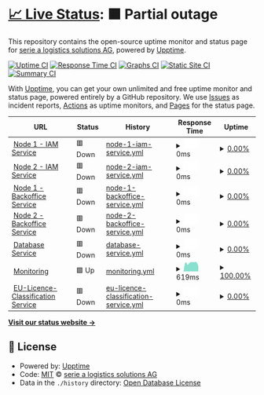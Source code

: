 # [📈 Live Status](https://serie-a-logistics-solutions.github.io/upptime_test): <!--live status--> **🟧 Partial outage**

This repository contains the open-source uptime monitor and status page for [serie a logistics solutions AG](https://www.nx3.io/), powered by [Upptime](https://github.com/upptime/upptime).

[![Uptime CI](https://github.com/serie-a-logistics-solutions/upptime_test/workflows/Uptime%20CI/badge.svg)](https://github.com/serie-a-logistics-solutions/upptime_test/actions?query=workflow%3A%22Uptime+CI%22)
[![Response Time CI](https://github.com/serie-a-logistics-solutions/upptime_test/workflows/Response%20Time%20CI/badge.svg)](https://github.com/serie-a-logistics-solutions/upptime_test/actions?query=workflow%3A%22Response+Time+CI%22)
[![Graphs CI](https://github.com/serie-a-logistics-solutions/upptime_test/workflows/Graphs%20CI/badge.svg)](https://github.com/serie-a-logistics-solutions/upptime_test/actions?query=workflow%3A%22Graphs+CI%22)
[![Static Site CI](https://github.com/serie-a-logistics-solutions/upptime_test/workflows/Static%20Site%20CI/badge.svg)](https://github.com/serie-a-logistics-solutions/upptime_test/actions?query=workflow%3A%22Static+Site+CI%22)
[![Summary CI](https://github.com/serie-a-logistics-solutions/upptime_test/workflows/Summary%20CI/badge.svg)](https://github.com/serie-a-logistics-solutions/upptime_test/actions?query=workflow%3A%22Summary+CI%22)

With [Upptime](https://upptime.js.org), you can get your own unlimited and free uptime monitor and status page, powered entirely by a GitHub repository. We use [Issues](https://github.com/serie-a-logistics-solutions/upptime_test/issues) as incident reports, [Actions](https://github.com/serie-a-logistics-solutions/upptime_test/actions) as uptime monitors, and [Pages](https://serie-a-logistics-solutions.github.io/upptime_test) for the status page.

<!--start: status pages-->
<!-- This summary is generated by Upptime (https://github.com/upptime/upptime) -->
<!-- Do not edit this manually, your changes will be overwritten -->
<!-- prettier-ignore -->
| URL | Status | History | Response Time | Uptime |
| --- | ------ | ------- | ------------- | ------ |
| <img alt="" src="https://icons.duckduckgo.com/ip3/transport-demo.on.nx3.cloud.ico" height="13"> [Node 1 - IAM Service](https://transport-demo.on.nx3.cloud/monitoring/node1/auth/auth/health/live) | 🟥 Down | [node-1-iam-service.yml](https://github.com/serie-a-logistics-solutions/nx3_demo_status/commits/HEAD/history/node-1-iam-service.yml) | <details><summary><img alt="Response time graph" src="./graphs/node-1-iam-service/response-time-week.png" height="20"> 0ms</summary><br><a href="https://serie-a-logistics-solutions.github.io/nx3_demo_status/history/node-1-iam-service"><img alt="Response time 420" src="https://img.shields.io/endpoint?url=https%3A%2F%2Fraw.githubusercontent.com%2Fserie-a-logistics-solutions%2Fnx3_demo_status%2FHEAD%2Fapi%2Fnode-1-iam-service%2Fresponse-time.json"></a><br><a href="https://serie-a-logistics-solutions.github.io/nx3_demo_status/history/node-1-iam-service"><img alt="24-hour response time 0" src="https://img.shields.io/endpoint?url=https%3A%2F%2Fraw.githubusercontent.com%2Fserie-a-logistics-solutions%2Fnx3_demo_status%2FHEAD%2Fapi%2Fnode-1-iam-service%2Fresponse-time-day.json"></a><br><a href="https://serie-a-logistics-solutions.github.io/nx3_demo_status/history/node-1-iam-service"><img alt="7-day response time 0" src="https://img.shields.io/endpoint?url=https%3A%2F%2Fraw.githubusercontent.com%2Fserie-a-logistics-solutions%2Fnx3_demo_status%2FHEAD%2Fapi%2Fnode-1-iam-service%2Fresponse-time-week.json"></a><br><a href="https://serie-a-logistics-solutions.github.io/nx3_demo_status/history/node-1-iam-service"><img alt="30-day response time 0" src="https://img.shields.io/endpoint?url=https%3A%2F%2Fraw.githubusercontent.com%2Fserie-a-logistics-solutions%2Fnx3_demo_status%2FHEAD%2Fapi%2Fnode-1-iam-service%2Fresponse-time-month.json"></a><br><a href="https://serie-a-logistics-solutions.github.io/nx3_demo_status/history/node-1-iam-service"><img alt="1-year response time 420" src="https://img.shields.io/endpoint?url=https%3A%2F%2Fraw.githubusercontent.com%2Fserie-a-logistics-solutions%2Fnx3_demo_status%2FHEAD%2Fapi%2Fnode-1-iam-service%2Fresponse-time-year.json"></a></details> | <details><summary><a href="https://serie-a-logistics-solutions.github.io/nx3_demo_status/history/node-1-iam-service">0.00%</a></summary><a href="https://serie-a-logistics-solutions.github.io/nx3_demo_status/history/node-1-iam-service"><img alt="All-time uptime 49.56%" src="https://img.shields.io/endpoint?url=https%3A%2F%2Fraw.githubusercontent.com%2Fserie-a-logistics-solutions%2Fnx3_demo_status%2FHEAD%2Fapi%2Fnode-1-iam-service%2Fuptime.json"></a><br><a href="https://serie-a-logistics-solutions.github.io/nx3_demo_status/history/node-1-iam-service"><img alt="24-hour uptime 0.00%" src="https://img.shields.io/endpoint?url=https%3A%2F%2Fraw.githubusercontent.com%2Fserie-a-logistics-solutions%2Fnx3_demo_status%2FHEAD%2Fapi%2Fnode-1-iam-service%2Fuptime-day.json"></a><br><a href="https://serie-a-logistics-solutions.github.io/nx3_demo_status/history/node-1-iam-service"><img alt="7-day uptime 0.00%" src="https://img.shields.io/endpoint?url=https%3A%2F%2Fraw.githubusercontent.com%2Fserie-a-logistics-solutions%2Fnx3_demo_status%2FHEAD%2Fapi%2Fnode-1-iam-service%2Fuptime-week.json"></a><br><a href="https://serie-a-logistics-solutions.github.io/nx3_demo_status/history/node-1-iam-service"><img alt="30-day uptime 1.38%" src="https://img.shields.io/endpoint?url=https%3A%2F%2Fraw.githubusercontent.com%2Fserie-a-logistics-solutions%2Fnx3_demo_status%2FHEAD%2Fapi%2Fnode-1-iam-service%2Fuptime-month.json"></a><br><a href="https://serie-a-logistics-solutions.github.io/nx3_demo_status/history/node-1-iam-service"><img alt="1-year uptime 49.56%" src="https://img.shields.io/endpoint?url=https%3A%2F%2Fraw.githubusercontent.com%2Fserie-a-logistics-solutions%2Fnx3_demo_status%2FHEAD%2Fapi%2Fnode-1-iam-service%2Fuptime-year.json"></a></details>
| <img alt="" src="https://icons.duckduckgo.com/ip3/transport-demo.on.nx3.cloud.ico" height="13"> [Node 2 - IAM Service](https://transport-demo.on.nx3.cloud/monitoring/node2/auth/auth/health/live) | 🟥 Down | [node-2-iam-service.yml](https://github.com/serie-a-logistics-solutions/nx3_demo_status/commits/HEAD/history/node-2-iam-service.yml) | <details><summary><img alt="Response time graph" src="./graphs/node-2-iam-service/response-time-week.png" height="20"> 0ms</summary><br><a href="https://serie-a-logistics-solutions.github.io/nx3_demo_status/history/node-2-iam-service"><img alt="Response time 107" src="https://img.shields.io/endpoint?url=https%3A%2F%2Fraw.githubusercontent.com%2Fserie-a-logistics-solutions%2Fnx3_demo_status%2FHEAD%2Fapi%2Fnode-2-iam-service%2Fresponse-time.json"></a><br><a href="https://serie-a-logistics-solutions.github.io/nx3_demo_status/history/node-2-iam-service"><img alt="24-hour response time 0" src="https://img.shields.io/endpoint?url=https%3A%2F%2Fraw.githubusercontent.com%2Fserie-a-logistics-solutions%2Fnx3_demo_status%2FHEAD%2Fapi%2Fnode-2-iam-service%2Fresponse-time-day.json"></a><br><a href="https://serie-a-logistics-solutions.github.io/nx3_demo_status/history/node-2-iam-service"><img alt="7-day response time 0" src="https://img.shields.io/endpoint?url=https%3A%2F%2Fraw.githubusercontent.com%2Fserie-a-logistics-solutions%2Fnx3_demo_status%2FHEAD%2Fapi%2Fnode-2-iam-service%2Fresponse-time-week.json"></a><br><a href="https://serie-a-logistics-solutions.github.io/nx3_demo_status/history/node-2-iam-service"><img alt="30-day response time 0" src="https://img.shields.io/endpoint?url=https%3A%2F%2Fraw.githubusercontent.com%2Fserie-a-logistics-solutions%2Fnx3_demo_status%2FHEAD%2Fapi%2Fnode-2-iam-service%2Fresponse-time-month.json"></a><br><a href="https://serie-a-logistics-solutions.github.io/nx3_demo_status/history/node-2-iam-service"><img alt="1-year response time 107" src="https://img.shields.io/endpoint?url=https%3A%2F%2Fraw.githubusercontent.com%2Fserie-a-logistics-solutions%2Fnx3_demo_status%2FHEAD%2Fapi%2Fnode-2-iam-service%2Fresponse-time-year.json"></a></details> | <details><summary><a href="https://serie-a-logistics-solutions.github.io/nx3_demo_status/history/node-2-iam-service">0.00%</a></summary><a href="https://serie-a-logistics-solutions.github.io/nx3_demo_status/history/node-2-iam-service"><img alt="All-time uptime 0.22%" src="https://img.shields.io/endpoint?url=https%3A%2F%2Fraw.githubusercontent.com%2Fserie-a-logistics-solutions%2Fnx3_demo_status%2FHEAD%2Fapi%2Fnode-2-iam-service%2Fuptime.json"></a><br><a href="https://serie-a-logistics-solutions.github.io/nx3_demo_status/history/node-2-iam-service"><img alt="24-hour uptime 0.00%" src="https://img.shields.io/endpoint?url=https%3A%2F%2Fraw.githubusercontent.com%2Fserie-a-logistics-solutions%2Fnx3_demo_status%2FHEAD%2Fapi%2Fnode-2-iam-service%2Fuptime-day.json"></a><br><a href="https://serie-a-logistics-solutions.github.io/nx3_demo_status/history/node-2-iam-service"><img alt="7-day uptime 0.00%" src="https://img.shields.io/endpoint?url=https%3A%2F%2Fraw.githubusercontent.com%2Fserie-a-logistics-solutions%2Fnx3_demo_status%2FHEAD%2Fapi%2Fnode-2-iam-service%2Fuptime-week.json"></a><br><a href="https://serie-a-logistics-solutions.github.io/nx3_demo_status/history/node-2-iam-service"><img alt="30-day uptime 1.38%" src="https://img.shields.io/endpoint?url=https%3A%2F%2Fraw.githubusercontent.com%2Fserie-a-logistics-solutions%2Fnx3_demo_status%2FHEAD%2Fapi%2Fnode-2-iam-service%2Fuptime-month.json"></a><br><a href="https://serie-a-logistics-solutions.github.io/nx3_demo_status/history/node-2-iam-service"><img alt="1-year uptime 0.22%" src="https://img.shields.io/endpoint?url=https%3A%2F%2Fraw.githubusercontent.com%2Fserie-a-logistics-solutions%2Fnx3_demo_status%2FHEAD%2Fapi%2Fnode-2-iam-service%2Fuptime-year.json"></a></details>
| <img alt="" src="https://icons.duckduckgo.com/ip3/transport-demo.on.nx3.cloud.ico" height="13"> [Node 1 - Backoffice Service](https://transport-demo.on.nx3.cloud/monitoring/node1/rs/actuator/health) | 🟥 Down | [node-1-backoffice-service.yml](https://github.com/serie-a-logistics-solutions/nx3_demo_status/commits/HEAD/history/node-1-backoffice-service.yml) | <details><summary><img alt="Response time graph" src="./graphs/node-1-backoffice-service/response-time-week.png" height="20"> 0ms</summary><br><a href="https://serie-a-logistics-solutions.github.io/nx3_demo_status/history/node-1-backoffice-service"><img alt="Response time 118" src="https://img.shields.io/endpoint?url=https%3A%2F%2Fraw.githubusercontent.com%2Fserie-a-logistics-solutions%2Fnx3_demo_status%2FHEAD%2Fapi%2Fnode-1-backoffice-service%2Fresponse-time.json"></a><br><a href="https://serie-a-logistics-solutions.github.io/nx3_demo_status/history/node-1-backoffice-service"><img alt="24-hour response time 0" src="https://img.shields.io/endpoint?url=https%3A%2F%2Fraw.githubusercontent.com%2Fserie-a-logistics-solutions%2Fnx3_demo_status%2FHEAD%2Fapi%2Fnode-1-backoffice-service%2Fresponse-time-day.json"></a><br><a href="https://serie-a-logistics-solutions.github.io/nx3_demo_status/history/node-1-backoffice-service"><img alt="7-day response time 0" src="https://img.shields.io/endpoint?url=https%3A%2F%2Fraw.githubusercontent.com%2Fserie-a-logistics-solutions%2Fnx3_demo_status%2FHEAD%2Fapi%2Fnode-1-backoffice-service%2Fresponse-time-week.json"></a><br><a href="https://serie-a-logistics-solutions.github.io/nx3_demo_status/history/node-1-backoffice-service"><img alt="30-day response time 0" src="https://img.shields.io/endpoint?url=https%3A%2F%2Fraw.githubusercontent.com%2Fserie-a-logistics-solutions%2Fnx3_demo_status%2FHEAD%2Fapi%2Fnode-1-backoffice-service%2Fresponse-time-month.json"></a><br><a href="https://serie-a-logistics-solutions.github.io/nx3_demo_status/history/node-1-backoffice-service"><img alt="1-year response time 118" src="https://img.shields.io/endpoint?url=https%3A%2F%2Fraw.githubusercontent.com%2Fserie-a-logistics-solutions%2Fnx3_demo_status%2FHEAD%2Fapi%2Fnode-1-backoffice-service%2Fresponse-time-year.json"></a></details> | <details><summary><a href="https://serie-a-logistics-solutions.github.io/nx3_demo_status/history/node-1-backoffice-service">0.00%</a></summary><a href="https://serie-a-logistics-solutions.github.io/nx3_demo_status/history/node-1-backoffice-service"><img alt="All-time uptime 50.13%" src="https://img.shields.io/endpoint?url=https%3A%2F%2Fraw.githubusercontent.com%2Fserie-a-logistics-solutions%2Fnx3_demo_status%2FHEAD%2Fapi%2Fnode-1-backoffice-service%2Fuptime.json"></a><br><a href="https://serie-a-logistics-solutions.github.io/nx3_demo_status/history/node-1-backoffice-service"><img alt="24-hour uptime 0.00%" src="https://img.shields.io/endpoint?url=https%3A%2F%2Fraw.githubusercontent.com%2Fserie-a-logistics-solutions%2Fnx3_demo_status%2FHEAD%2Fapi%2Fnode-1-backoffice-service%2Fuptime-day.json"></a><br><a href="https://serie-a-logistics-solutions.github.io/nx3_demo_status/history/node-1-backoffice-service"><img alt="7-day uptime 0.00%" src="https://img.shields.io/endpoint?url=https%3A%2F%2Fraw.githubusercontent.com%2Fserie-a-logistics-solutions%2Fnx3_demo_status%2FHEAD%2Fapi%2Fnode-1-backoffice-service%2Fuptime-week.json"></a><br><a href="https://serie-a-logistics-solutions.github.io/nx3_demo_status/history/node-1-backoffice-service"><img alt="30-day uptime 1.38%" src="https://img.shields.io/endpoint?url=https%3A%2F%2Fraw.githubusercontent.com%2Fserie-a-logistics-solutions%2Fnx3_demo_status%2FHEAD%2Fapi%2Fnode-1-backoffice-service%2Fuptime-month.json"></a><br><a href="https://serie-a-logistics-solutions.github.io/nx3_demo_status/history/node-1-backoffice-service"><img alt="1-year uptime 50.13%" src="https://img.shields.io/endpoint?url=https%3A%2F%2Fraw.githubusercontent.com%2Fserie-a-logistics-solutions%2Fnx3_demo_status%2FHEAD%2Fapi%2Fnode-1-backoffice-service%2Fuptime-year.json"></a></details>
| <img alt="" src="https://icons.duckduckgo.com/ip3/transport-demo.on.nx3.cloud.ico" height="13"> [Node 2 - Backoffice Service](https://transport-demo.on.nx3.cloud/monitoring/node2/rs/actuator/health) | 🟥 Down | [node-2-backoffice-service.yml](https://github.com/serie-a-logistics-solutions/nx3_demo_status/commits/HEAD/history/node-2-backoffice-service.yml) | <details><summary><img alt="Response time graph" src="./graphs/node-2-backoffice-service/response-time-week.png" height="20"> 0ms</summary><br><a href="https://serie-a-logistics-solutions.github.io/nx3_demo_status/history/node-2-backoffice-service"><img alt="Response time 102" src="https://img.shields.io/endpoint?url=https%3A%2F%2Fraw.githubusercontent.com%2Fserie-a-logistics-solutions%2Fnx3_demo_status%2FHEAD%2Fapi%2Fnode-2-backoffice-service%2Fresponse-time.json"></a><br><a href="https://serie-a-logistics-solutions.github.io/nx3_demo_status/history/node-2-backoffice-service"><img alt="24-hour response time 0" src="https://img.shields.io/endpoint?url=https%3A%2F%2Fraw.githubusercontent.com%2Fserie-a-logistics-solutions%2Fnx3_demo_status%2FHEAD%2Fapi%2Fnode-2-backoffice-service%2Fresponse-time-day.json"></a><br><a href="https://serie-a-logistics-solutions.github.io/nx3_demo_status/history/node-2-backoffice-service"><img alt="7-day response time 0" src="https://img.shields.io/endpoint?url=https%3A%2F%2Fraw.githubusercontent.com%2Fserie-a-logistics-solutions%2Fnx3_demo_status%2FHEAD%2Fapi%2Fnode-2-backoffice-service%2Fresponse-time-week.json"></a><br><a href="https://serie-a-logistics-solutions.github.io/nx3_demo_status/history/node-2-backoffice-service"><img alt="30-day response time 0" src="https://img.shields.io/endpoint?url=https%3A%2F%2Fraw.githubusercontent.com%2Fserie-a-logistics-solutions%2Fnx3_demo_status%2FHEAD%2Fapi%2Fnode-2-backoffice-service%2Fresponse-time-month.json"></a><br><a href="https://serie-a-logistics-solutions.github.io/nx3_demo_status/history/node-2-backoffice-service"><img alt="1-year response time 102" src="https://img.shields.io/endpoint?url=https%3A%2F%2Fraw.githubusercontent.com%2Fserie-a-logistics-solutions%2Fnx3_demo_status%2FHEAD%2Fapi%2Fnode-2-backoffice-service%2Fresponse-time-year.json"></a></details> | <details><summary><a href="https://serie-a-logistics-solutions.github.io/nx3_demo_status/history/node-2-backoffice-service">0.00%</a></summary><a href="https://serie-a-logistics-solutions.github.io/nx3_demo_status/history/node-2-backoffice-service"><img alt="All-time uptime 50.15%" src="https://img.shields.io/endpoint?url=https%3A%2F%2Fraw.githubusercontent.com%2Fserie-a-logistics-solutions%2Fnx3_demo_status%2FHEAD%2Fapi%2Fnode-2-backoffice-service%2Fuptime.json"></a><br><a href="https://serie-a-logistics-solutions.github.io/nx3_demo_status/history/node-2-backoffice-service"><img alt="24-hour uptime 0.00%" src="https://img.shields.io/endpoint?url=https%3A%2F%2Fraw.githubusercontent.com%2Fserie-a-logistics-solutions%2Fnx3_demo_status%2FHEAD%2Fapi%2Fnode-2-backoffice-service%2Fuptime-day.json"></a><br><a href="https://serie-a-logistics-solutions.github.io/nx3_demo_status/history/node-2-backoffice-service"><img alt="7-day uptime 0.00%" src="https://img.shields.io/endpoint?url=https%3A%2F%2Fraw.githubusercontent.com%2Fserie-a-logistics-solutions%2Fnx3_demo_status%2FHEAD%2Fapi%2Fnode-2-backoffice-service%2Fuptime-week.json"></a><br><a href="https://serie-a-logistics-solutions.github.io/nx3_demo_status/history/node-2-backoffice-service"><img alt="30-day uptime 1.38%" src="https://img.shields.io/endpoint?url=https%3A%2F%2Fraw.githubusercontent.com%2Fserie-a-logistics-solutions%2Fnx3_demo_status%2FHEAD%2Fapi%2Fnode-2-backoffice-service%2Fuptime-month.json"></a><br><a href="https://serie-a-logistics-solutions.github.io/nx3_demo_status/history/node-2-backoffice-service"><img alt="1-year uptime 50.15%" src="https://img.shields.io/endpoint?url=https%3A%2F%2Fraw.githubusercontent.com%2Fserie-a-logistics-solutions%2Fnx3_demo_status%2FHEAD%2Fapi%2Fnode-2-backoffice-service%2Fuptime-year.json"></a></details>
| <img alt="" src="https://icons.duckduckgo.com/ip3/transport-demo.on.nx3.cloud.ico" height="13"> [Database Service](https://transport-demo.on.nx3.cloud/monitoring/node1/rs/actuator/health) | 🟥 Down | [database-service.yml](https://github.com/serie-a-logistics-solutions/nx3_demo_status/commits/HEAD/history/database-service.yml) | <details><summary><img alt="Response time graph" src="./graphs/database-service/response-time-week.png" height="20"> 0ms</summary><br><a href="https://serie-a-logistics-solutions.github.io/nx3_demo_status/history/database-service"><img alt="Response time 102" src="https://img.shields.io/endpoint?url=https%3A%2F%2Fraw.githubusercontent.com%2Fserie-a-logistics-solutions%2Fnx3_demo_status%2FHEAD%2Fapi%2Fdatabase-service%2Fresponse-time.json"></a><br><a href="https://serie-a-logistics-solutions.github.io/nx3_demo_status/history/database-service"><img alt="24-hour response time 0" src="https://img.shields.io/endpoint?url=https%3A%2F%2Fraw.githubusercontent.com%2Fserie-a-logistics-solutions%2Fnx3_demo_status%2FHEAD%2Fapi%2Fdatabase-service%2Fresponse-time-day.json"></a><br><a href="https://serie-a-logistics-solutions.github.io/nx3_demo_status/history/database-service"><img alt="7-day response time 0" src="https://img.shields.io/endpoint?url=https%3A%2F%2Fraw.githubusercontent.com%2Fserie-a-logistics-solutions%2Fnx3_demo_status%2FHEAD%2Fapi%2Fdatabase-service%2Fresponse-time-week.json"></a><br><a href="https://serie-a-logistics-solutions.github.io/nx3_demo_status/history/database-service"><img alt="30-day response time 0" src="https://img.shields.io/endpoint?url=https%3A%2F%2Fraw.githubusercontent.com%2Fserie-a-logistics-solutions%2Fnx3_demo_status%2FHEAD%2Fapi%2Fdatabase-service%2Fresponse-time-month.json"></a><br><a href="https://serie-a-logistics-solutions.github.io/nx3_demo_status/history/database-service"><img alt="1-year response time 102" src="https://img.shields.io/endpoint?url=https%3A%2F%2Fraw.githubusercontent.com%2Fserie-a-logistics-solutions%2Fnx3_demo_status%2FHEAD%2Fapi%2Fdatabase-service%2Fresponse-time-year.json"></a></details> | <details><summary><a href="https://serie-a-logistics-solutions.github.io/nx3_demo_status/history/database-service">0.00%</a></summary><a href="https://serie-a-logistics-solutions.github.io/nx3_demo_status/history/database-service"><img alt="All-time uptime 49.62%" src="https://img.shields.io/endpoint?url=https%3A%2F%2Fraw.githubusercontent.com%2Fserie-a-logistics-solutions%2Fnx3_demo_status%2FHEAD%2Fapi%2Fdatabase-service%2Fuptime.json"></a><br><a href="https://serie-a-logistics-solutions.github.io/nx3_demo_status/history/database-service"><img alt="24-hour uptime 0.00%" src="https://img.shields.io/endpoint?url=https%3A%2F%2Fraw.githubusercontent.com%2Fserie-a-logistics-solutions%2Fnx3_demo_status%2FHEAD%2Fapi%2Fdatabase-service%2Fuptime-day.json"></a><br><a href="https://serie-a-logistics-solutions.github.io/nx3_demo_status/history/database-service"><img alt="7-day uptime 0.00%" src="https://img.shields.io/endpoint?url=https%3A%2F%2Fraw.githubusercontent.com%2Fserie-a-logistics-solutions%2Fnx3_demo_status%2FHEAD%2Fapi%2Fdatabase-service%2Fuptime-week.json"></a><br><a href="https://serie-a-logistics-solutions.github.io/nx3_demo_status/history/database-service"><img alt="30-day uptime 1.38%" src="https://img.shields.io/endpoint?url=https%3A%2F%2Fraw.githubusercontent.com%2Fserie-a-logistics-solutions%2Fnx3_demo_status%2FHEAD%2Fapi%2Fdatabase-service%2Fuptime-month.json"></a><br><a href="https://serie-a-logistics-solutions.github.io/nx3_demo_status/history/database-service"><img alt="1-year uptime 49.62%" src="https://img.shields.io/endpoint?url=https%3A%2F%2Fraw.githubusercontent.com%2Fserie-a-logistics-solutions%2Fnx3_demo_status%2FHEAD%2Fapi%2Fdatabase-service%2Fuptime-year.json"></a></details>
| <img alt="" src="https://icons.duckduckgo.com/ip3/transport-demo.kb.eu-west-1.aws.found.io.ico" height="13"> [Monitoring](https://transport-demo.kb.eu-west-1.aws.found.io/login?next=%2Fapp%2Fhome#/) | 🟩 Up | [monitoring.yml](https://github.com/serie-a-logistics-solutions/nx3_demo_status/commits/HEAD/history/monitoring.yml) | <details><summary><img alt="Response time graph" src="./graphs/monitoring/response-time-week.png" height="20"> 619ms</summary><br><a href="https://serie-a-logistics-solutions.github.io/nx3_demo_status/history/monitoring"><img alt="Response time 585" src="https://img.shields.io/endpoint?url=https%3A%2F%2Fraw.githubusercontent.com%2Fserie-a-logistics-solutions%2Fnx3_demo_status%2FHEAD%2Fapi%2Fmonitoring%2Fresponse-time.json"></a><br><a href="https://serie-a-logistics-solutions.github.io/nx3_demo_status/history/monitoring"><img alt="24-hour response time 400" src="https://img.shields.io/endpoint?url=https%3A%2F%2Fraw.githubusercontent.com%2Fserie-a-logistics-solutions%2Fnx3_demo_status%2FHEAD%2Fapi%2Fmonitoring%2Fresponse-time-day.json"></a><br><a href="https://serie-a-logistics-solutions.github.io/nx3_demo_status/history/monitoring"><img alt="7-day response time 619" src="https://img.shields.io/endpoint?url=https%3A%2F%2Fraw.githubusercontent.com%2Fserie-a-logistics-solutions%2Fnx3_demo_status%2FHEAD%2Fapi%2Fmonitoring%2Fresponse-time-week.json"></a><br><a href="https://serie-a-logistics-solutions.github.io/nx3_demo_status/history/monitoring"><img alt="30-day response time 577" src="https://img.shields.io/endpoint?url=https%3A%2F%2Fraw.githubusercontent.com%2Fserie-a-logistics-solutions%2Fnx3_demo_status%2FHEAD%2Fapi%2Fmonitoring%2Fresponse-time-month.json"></a><br><a href="https://serie-a-logistics-solutions.github.io/nx3_demo_status/history/monitoring"><img alt="1-year response time 585" src="https://img.shields.io/endpoint?url=https%3A%2F%2Fraw.githubusercontent.com%2Fserie-a-logistics-solutions%2Fnx3_demo_status%2FHEAD%2Fapi%2Fmonitoring%2Fresponse-time-year.json"></a></details> | <details><summary><a href="https://serie-a-logistics-solutions.github.io/nx3_demo_status/history/monitoring">100.00%</a></summary><a href="https://serie-a-logistics-solutions.github.io/nx3_demo_status/history/monitoring"><img alt="All-time uptime 100.00%" src="https://img.shields.io/endpoint?url=https%3A%2F%2Fraw.githubusercontent.com%2Fserie-a-logistics-solutions%2Fnx3_demo_status%2FHEAD%2Fapi%2Fmonitoring%2Fuptime.json"></a><br><a href="https://serie-a-logistics-solutions.github.io/nx3_demo_status/history/monitoring"><img alt="24-hour uptime 100.00%" src="https://img.shields.io/endpoint?url=https%3A%2F%2Fraw.githubusercontent.com%2Fserie-a-logistics-solutions%2Fnx3_demo_status%2FHEAD%2Fapi%2Fmonitoring%2Fuptime-day.json"></a><br><a href="https://serie-a-logistics-solutions.github.io/nx3_demo_status/history/monitoring"><img alt="7-day uptime 100.00%" src="https://img.shields.io/endpoint?url=https%3A%2F%2Fraw.githubusercontent.com%2Fserie-a-logistics-solutions%2Fnx3_demo_status%2FHEAD%2Fapi%2Fmonitoring%2Fuptime-week.json"></a><br><a href="https://serie-a-logistics-solutions.github.io/nx3_demo_status/history/monitoring"><img alt="30-day uptime 100.00%" src="https://img.shields.io/endpoint?url=https%3A%2F%2Fraw.githubusercontent.com%2Fserie-a-logistics-solutions%2Fnx3_demo_status%2FHEAD%2Fapi%2Fmonitoring%2Fuptime-month.json"></a><br><a href="https://serie-a-logistics-solutions.github.io/nx3_demo_status/history/monitoring"><img alt="1-year uptime 100.00%" src="https://img.shields.io/endpoint?url=https%3A%2F%2Fraw.githubusercontent.com%2Fserie-a-logistics-solutions%2Fnx3_demo_status%2FHEAD%2Fapi%2Fmonitoring%2Fuptime-year.json"></a></details>
| <img alt="" src="https://icons.duckduckgo.com/ip3/eulicence-classification.nx3-services.cloud.ico" height="13"> [EU-Licence-Classification Service](https://eulicence-classification.nx3-services.cloud/api/health_check) | 🟥 Down | [eu-licence-classification-service.yml](https://github.com/serie-a-logistics-solutions/nx3_demo_status/commits/HEAD/history/eu-licence-classification-service.yml) | <details><summary><img alt="Response time graph" src="./graphs/eu-licence-classification-service/response-time-week.png" height="20"> 0ms</summary><br><a href="https://serie-a-logistics-solutions.github.io/nx3_demo_status/history/eu-licence-classification-service"><img alt="Response time 343" src="https://img.shields.io/endpoint?url=https%3A%2F%2Fraw.githubusercontent.com%2Fserie-a-logistics-solutions%2Fnx3_demo_status%2FHEAD%2Fapi%2Feu-licence-classification-service%2Fresponse-time.json"></a><br><a href="https://serie-a-logistics-solutions.github.io/nx3_demo_status/history/eu-licence-classification-service"><img alt="24-hour response time 0" src="https://img.shields.io/endpoint?url=https%3A%2F%2Fraw.githubusercontent.com%2Fserie-a-logistics-solutions%2Fnx3_demo_status%2FHEAD%2Fapi%2Feu-licence-classification-service%2Fresponse-time-day.json"></a><br><a href="https://serie-a-logistics-solutions.github.io/nx3_demo_status/history/eu-licence-classification-service"><img alt="7-day response time 0" src="https://img.shields.io/endpoint?url=https%3A%2F%2Fraw.githubusercontent.com%2Fserie-a-logistics-solutions%2Fnx3_demo_status%2FHEAD%2Fapi%2Feu-licence-classification-service%2Fresponse-time-week.json"></a><br><a href="https://serie-a-logistics-solutions.github.io/nx3_demo_status/history/eu-licence-classification-service"><img alt="30-day response time 0" src="https://img.shields.io/endpoint?url=https%3A%2F%2Fraw.githubusercontent.com%2Fserie-a-logistics-solutions%2Fnx3_demo_status%2FHEAD%2Fapi%2Feu-licence-classification-service%2Fresponse-time-month.json"></a><br><a href="https://serie-a-logistics-solutions.github.io/nx3_demo_status/history/eu-licence-classification-service"><img alt="1-year response time 343" src="https://img.shields.io/endpoint?url=https%3A%2F%2Fraw.githubusercontent.com%2Fserie-a-logistics-solutions%2Fnx3_demo_status%2FHEAD%2Fapi%2Feu-licence-classification-service%2Fresponse-time-year.json"></a></details> | <details><summary><a href="https://serie-a-logistics-solutions.github.io/nx3_demo_status/history/eu-licence-classification-service">0.00%</a></summary><a href="https://serie-a-logistics-solutions.github.io/nx3_demo_status/history/eu-licence-classification-service"><img alt="All-time uptime 4.80%" src="https://img.shields.io/endpoint?url=https%3A%2F%2Fraw.githubusercontent.com%2Fserie-a-logistics-solutions%2Fnx3_demo_status%2FHEAD%2Fapi%2Feu-licence-classification-service%2Fuptime.json"></a><br><a href="https://serie-a-logistics-solutions.github.io/nx3_demo_status/history/eu-licence-classification-service"><img alt="24-hour uptime 0.00%" src="https://img.shields.io/endpoint?url=https%3A%2F%2Fraw.githubusercontent.com%2Fserie-a-logistics-solutions%2Fnx3_demo_status%2FHEAD%2Fapi%2Feu-licence-classification-service%2Fuptime-day.json"></a><br><a href="https://serie-a-logistics-solutions.github.io/nx3_demo_status/history/eu-licence-classification-service"><img alt="7-day uptime 0.00%" src="https://img.shields.io/endpoint?url=https%3A%2F%2Fraw.githubusercontent.com%2Fserie-a-logistics-solutions%2Fnx3_demo_status%2FHEAD%2Fapi%2Feu-licence-classification-service%2Fuptime-week.json"></a><br><a href="https://serie-a-logistics-solutions.github.io/nx3_demo_status/history/eu-licence-classification-service"><img alt="30-day uptime 1.38%" src="https://img.shields.io/endpoint?url=https%3A%2F%2Fraw.githubusercontent.com%2Fserie-a-logistics-solutions%2Fnx3_demo_status%2FHEAD%2Fapi%2Feu-licence-classification-service%2Fuptime-month.json"></a><br><a href="https://serie-a-logistics-solutions.github.io/nx3_demo_status/history/eu-licence-classification-service"><img alt="1-year uptime 4.80%" src="https://img.shields.io/endpoint?url=https%3A%2F%2Fraw.githubusercontent.com%2Fserie-a-logistics-solutions%2Fnx3_demo_status%2FHEAD%2Fapi%2Feu-licence-classification-service%2Fuptime-year.json"></a></details>

<!--end: status pages-->

[**Visit our status website →**](https://serie-a-logistics-solutions.github.io/upptime_test)

## 📄 License

- Powered by: [Upptime](https://github.com/upptime/upptime)
- Code: [MIT](./LICENSE) © [serie a logistics solutions AG](https://www.nx3.io/)
- Data in the `./history` directory: [Open Database License](https://opendatacommons.org/licenses/odbl/1-0/)

